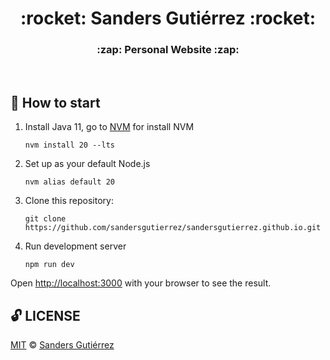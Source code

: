 <div align="center">
    <h1> :rocket: Sanders Gutiérrez :rocket: </h1>
    <h3> :zap: Personal Website :zap:️ </h3>
</div>
<br>

## :checkered_flag: How to start

1. Install Java 11, go to [NVM](https://github.com/nvm-sh/nvm?tab=readme-ov-file#installing-and-updating) for install NVM

   ```shell
   nvm install 20 --lts
   ```

2. Set up as your default Node.js
   ```shell
   nvm alias default 20
   ```
3. Clone this repository:
   ```shell
   git clone https://github.com/sandersgutierrez/sandersgutierrez.github.io.git
   ```
4. Run development server
   ```shell
   npm run dev
   ```

Open [http://localhost:3000](http://localhost:3000) with your browser to see the result.

## :unlock: LICENSE

[MIT](LICENSE) © [Sanders Gutiérrez](https://sandersgutierrez.github.io)
